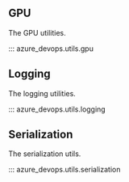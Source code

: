 ## GPU

The GPU utilities.

::: azure_devops.utils.gpu

## Logging

The logging utilities.

::: azure_devops.utils.logging

## Serialization

The serialization utils.

::: azure_devops.utils.serialization
